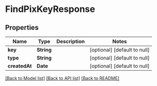 # FindPixKeyResponse

## Properties

| Name          | Type       | Description | Notes                        |
|---------------|------------|-------------|------------------------------|
| **key**       | **String** |             | [optional] [default to null] |
| **type**      | **String** |             | [optional] [default to null] |
| **createdAt** | **Date**   |             | [optional] [default to null] |

[[Back to Model list]](../../README.md#documentation-for-models) [[Back to API list]](../../README.md#documentation-for-api-endpoints) [[Back to README]](../../README.md)

